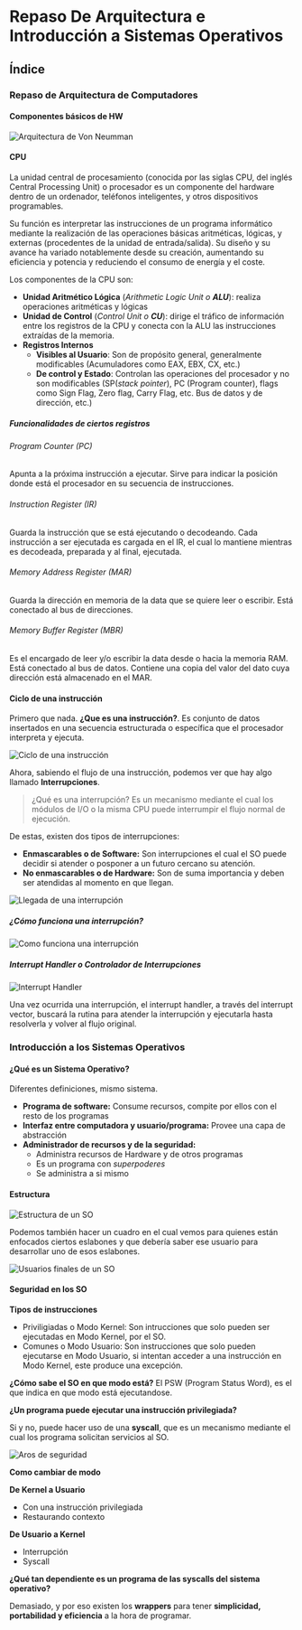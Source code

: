# Repaso De Arquitectura e Introducción a Sistemas Operativos

## Índice

### Repaso de Arquitectura de Computadores

#### Componentes básicos de HW

![Arquitectura de Von Neumman](./img/Imagen21.jpeg)

#### CPU

La unidad central de procesamiento (conocida por las siglas CPU, del inglés Central Processing Unit) o procesador es un componente del hardware dentro de un ordenador, teléfonos inteligentes, y otros dispositivos programables.

Su función es interpretar las instrucciones de un programa informático mediante la realización de las operaciones básicas aritméticas, lógicas, y externas (procedentes de la unidad de entrada/salida). Su diseño y su avance ha variado notablemente desde su creación, aumentando su eficiencia y potencia y reduciendo el consumo de energía y el coste. 

Los componentes de la CPU son:
- **Unidad Aritmético Lógica** (*Arithmetic Logic Unit o **ALU***): realiza operaciones aritméticas y lógicas
- **Unidad de Control** (*Control Unit o **CU***): dirige el tráfico de información entre los registros de la CPU y conecta con la ALU las instrucciones extraídas de la memoria.
- **Registros Internos**
    -  **Visibles al Usuario**: Son de propósito general, generalmente modificables (Acumuladores como EAX, EBX, CX, etc.)
    - **De control y Estado**: Controlan las operaciones del procesador y no son modificables (SP(*stack pointer*), PC (Program counter), flags como Sign Flag, Zero flag, Carry Flag, etc. Bus de datos y de dirección, etc.)

##### Funcionalidades de ciertos registros

###### Program Counter (PC)

Apunta a la próxima instrucción a ejecutar. Sirve para indicar la posición donde está el procesador en su secuencia de instrucciones.

###### Instruction Register (IR)

Guarda la instrucción que se está ejecutando o decodeando. Cada instrucción a ser ejecutada es cargada en el IR, el cual lo mantiene mientras es decodeada, preparada y al final, ejecutada.

###### Memory Address Register (MAR)

Guarda la dirección en memoria de la data que se quiere leer o escribir. Está conectado al bus de direcciones.

###### Memory Buffer Register (MBR)

Es el encargado de leer y/o escribir la data desde o hacia la memoria RAM. Está conectado al bus de datos. Contiene una copia del valor del dato cuya dirección está almacenado en el MAR. 

#### Ciclo de una instrucción

Primero que nada. **¿Que es una instrucción?**. Es conjunto de datos insertados en una secuencia estructurada o específica que el procesador interpreta y ejecuta. 

![Ciclo de una instrucción](./img/Imagen22.png)

Ahora, sabiendo el flujo de una instrucción, podemos ver que hay algo llamado **Interrupciones**.

> ¿Qué es una interrupción? Es un mecanismo mediante el cual los módulos de I/O o la misma CPU puede interrumpir el flujo normal de ejecución.

De estas, existen dos tipos de interrupciones:
- **Enmascarables o de Software:** Son interrupciones el cual el SO puede decidir si atender o posponer a un futuro cercano su atención.
- **No enmascarables o de Hardware:** Son de suma importancia y deben ser atendidas al momento en que llegan. 

![Llegada de una interrupción](./img/Imagen23.png)

##### ¿Cómo funciona una interrupción?

![Como funciona una interrupción](./img/Imagen24.png)

##### Interrupt Handler o Controlador de Interrupciones

![Interrupt Handler](./img/Imagen25.png)

Una vez ocurrida una interrupción, el interrupt handler, a través del interrupt vector, buscará la rutina para atender la interrupción y ejecutarla hasta resolverla y volver al flujo original.

### Introducción a los Sistemas Operativos

#### ¿Qué es un Sistema Operativo?

Diferentes definiciones, mismo sistema.
- **Programa de software:** Consume recursos, compite por ellos con el resto de los programas
- **Interfaz entre computadora y usuario/programa:** Provee una capa de abstracción
- **Administrador de recursos y de la seguridad:**
    - Administra recursos de Hardware y de otros programas
    - Es un programa con *superpoderes*
    - Se administra a si mismo

#### Estructura

![Estructura de un SO](./img/Imagen26.png)

Podemos también hacer un cuadro en el cual vemos para quienes están enfocados ciertos eslabones y que debería saber ese usuario para desarrollar uno de esos eslabones.

![Usuarios finales de un SO](./img/Imagen27.png)

#### Seguridad en los SO

**Tipos de instrucciones**
 - Priviligiadas o Modo Kernel: Son intrucciones que solo pueden ser ejecutadas en Modo Kernel, por el SO.
 - Comunes o Modo Usuario: Son instrucciones que solo pueden ejecutarse en Modo Usuario, si intentan acceder a una instrucción en Modo Kernel, este produce una excepción.

**¿Cómo sabe el SO en que modo está?**
El PSW (Program Status Word), es el que indica en que modo está ejecutandose.

**¿Un programa puede ejecutar una instrucción privilegiada?**

Si y no, puede hacer uso de una **syscall**, que es un mecanismo mediante el cual los programa solicitan servicios al SO.

![Aros de seguridad](./img/Imagen28.png)

**Como cambiar de modo**

**De Kernel a Usuario**
- Con una instrucción privilegiada
- Restaurando contexto

**De Usuario a Kernel**
- Interrupción
- Syscall

**¿Qué tan dependiente es un programa de las syscalls del sistema operativo?**

Demasiado, y por eso existen los **wrappers** para tener **simplicidad, portabilidad y eficiencia** a la hora de programar.
